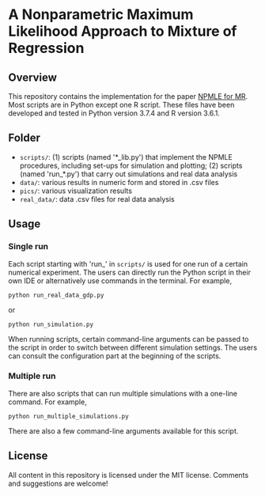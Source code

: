 # A Nonparametric Maximum Likelihood Approach to Mixture of Regression


## Overview
This repository contains the implementation for the paper [NPMLE for MR](https://arxiv.org/). Most scripts are in Python except one R script. These files have been developed and tested in Python version 3.7.4 and R version 3.6.1.

## Folder
- `scripts/`: (1) scripts (named '\*\_lib.py') that implement the NPMLE procedures, including set-ups for simulation and plotting; (2) scripts (named 'run\_\*.py') that carry out simulations and real data analysis
- `data/`: various results in numeric form and stored in .csv files
- `pics/`: various visualization results
- `real_data/`: data .csv files for real data analysis

## Usage
### Single run
Each script starting with 'run_' in `scripts/` is used for one run of a certain numerical experiment. The users can directly run the Python script in their own IDE or alternatively use commands in the terminal. For example, 
```
python run_real_data_gdp.py
```
or
```
python run_simulation.py 
```
When running scripts, certain command-line arguments can be passed to the script in order to switch between different simulation settings. The users can consult the configuration part at the beginning of the scripts.

### Multiple run
There are also scripts that can run multiple simulations with a one-line command. For example,
```
python run_multiple_simulations.py
```
There are also a few command-line arguments available for this script.

## License
All content in this repository is licensed under the MIT license. Comments and suggestions are welcome!
